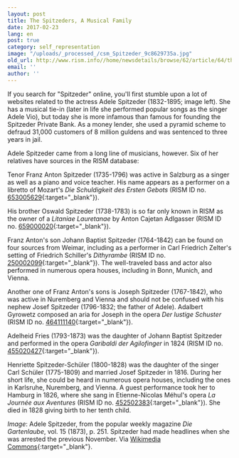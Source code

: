 ```yaml
---
layout: post
title: The Spitzeders, A Musical Family
date: 2017-02-23
lang: en
post: true
category: self_representation
image: "/uploads/_processed_/csm_Spitzeder_9c8629735a.jpg"
old_url: http://www.rism.info//home/newsdetails/browse/62/article/64/the-spitzeders-a-musical-family.html
email: ''
author: ''
---
```



If you search for "Spitzeder" online, you'll first stumble upon a lot of websites related to the actress Adele Spitzeder (1832-1895; image left). She has a musical tie-in (later in life she performed popular songs as the singer Adele Vio), but today she is more infamous than famous for founding the Spitzeder Private Bank. As a money lender, she used a pyramid scheme to defraud 31,000 customers of 8 million guldens and was sentenced to three years in jail.

Adele Spitzeder came from a long line of musicians, however. Six of her relatives have sources in the RISM database:

Tenor Franz Anton Spitzeder (1735-1796) was active in Salzburg as a singer as well as a piano and voice teacher. His name appears as a performer on a libretto of Mozart's _Die Schuldigkeit des Ersten Gebots_ (RISM ID no. [653005629](https://opac.rism.info/search?id=653005629&Language=en){:target="_blank"}).

His brother Oswald Spitzeder (1738-1783) is so far only known in RISM as the owner of a _Litaniae Lauretanae_ by Anton Cajetan Adlgasser (RISM ID no. [659000020](https://opac.rism.info/search?id=659000020&Language=en){:target="_blank"}).

Franz Anton's son Johann Baptist Spitzeder (1764-1842) can be found on four sources from Weimar, including as a performer in Carl Friedrich Zelter's setting of Friedrich Schiller's _Dithyrambe_ (RISM ID no. [250002099](https://opac.rism.info/search?id=250002099&Language=en){:target="_blank"}). The well-traveled bass and actor also performed in numerous opera houses, including in Bonn, Munich, and Vienna.

Another one of Franz Anton's sons is Joseph Spitzeder (1767-1842), who was active in Nuremberg and Vienna and should not be confused with his nephew Josef Spitzeder (1796-1832; the father of Adele). Adalbert Gyrowetz composed an aria for Joseph in the opera _Der lustige Schuster_ (RISM ID no. [464111140](https://opac.rism.info/search?id=464111140&Language=en){:target="_blank"}).

Adelheid Fries (1793-1873) was the daughter of Johann Baptist Spitzeder and performed in the opera _Garibaldi der Agilofinger_ in 1824 (RISM ID no. [455020427](https://opac.rism.info/search?id=455020427&Language=en){:target="_blank"}).

Henriette Spitzeder-Schüler (1800-1828) was the daughter of the singer Carl Schüler (1775-1809) and married Josef Spitzeder in 1816. During her short life, she could be heard in numerous opera houses, including the ones in Karlsruhe, Nuremberg, and Vienna. A guest performance took her to Hamburg in 1826, where she sang in Etienne-Nicolas Méhul's opera _La Journée aux Aventures_ (RISM ID no. [452502383](https://opac.rism.info/search?id=452502383&Language=en){:target="_blank"}). She died in 1828 giving birth to her tenth child.


_Image_: Adele Spitzeder, from the popular weekly magazine _Die Gartenlaube_, vol. 15 (1873), p. 251. Spitzeder had made headlines when she was arrested the previous November. Via [Wikimedia Commons](https://commons.wikimedia.org/wiki/File:Die_Gartenlaube_(1873)_b_251.jpg){:target="_blank"}.



<script type="text/javascript">var switchTo5x=true;</script><script type="text/javascript" src="http://w.sharethis.com/button/buttons.js"></script><script type="text/javascript">stLight.options({publisher: "9b601438-1ce1-49d8-bfd7-9cff5df54c17", doNotHash: false, doNotCopy: false, hashAddressBar: false});</script>